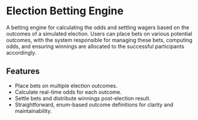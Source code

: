 # Election Betting Engine

A betting engine for calculating the odds and settling wagers based on the outcomes of a simulated election. Users can place bets on various potential outcomes, with the system responsible for managing these bets, computing odds, and ensuring winnings are allocated to the successful participants accordingly.

## Features

- Place bets on multiple election outcomes.
- Calculate real-time odds for each outcome.
- Settle bets and distribute winnings post-election result.
- Straightforward, enum-based outcome definitions for clarity and maintainability.

